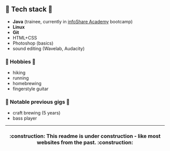 ## :wrench: Tech stack :wrench:

- **Java** (trainee, currently in [infoShare Academy](https://infoshareacademy.com/) bootcamp)
- **Linux**
- **Git**
- HTML+CSS
- Photoshop (basics)
- sound editing (Wavelab, Audacity)

### :guitar: Hobbies :guitar:
- hiking
- running
- homebrewing
- fingerstyle guitar

### :beer: Notable previous gigs :beer:
- craft brewing (5 years)
- bass player
---

<h3 align="center"> :construction: This readme is under construction - like most websites from the past. :construction: </h3>
